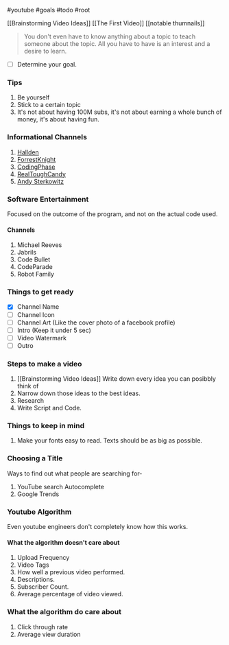 #youtube #goals #todo #root  

[[Brainstorming Video Ideas]]
[[The First Video]]
[[notable thumnails]]


> You don't even have to know anything about a topic to teach someone about the topic. All you have to have is an interest and a desire to learn.

- [ ] Determine your goal.

### Tips
1. Be yourself
2. Stick to a certain topic
3. It's not about having 100M subs, it's not about earning a whole bunch of money, it's about having fun.
### Informational Channels
1. [Hallden](https://www.youtube.com/@Hallden_)
3. [ForrestKnight](https://www.youtube.com/@fknight)
4. [CodingPhase](https://www.youtube.com/@CodingPhase)
5. [RealToughCandy](https://www.youtube.com/@RealToughCandy)
6. [Andy Sterkowitz](https://www.youtube.com/@AndySterkowitz)
### Software Entertainment
Focused on the outcome of the program, and not on the actual code used.
#### Channels
1. Michael Reeves
2. Jabrils
3. Code Bullet
4. CodeParade
5. Robot Family
### Things to get ready
- [x] Channel Name
- [ ] Channel Icon
- [ ] Channel Art (Like the cover photo of a facebook profile)
- [ ] Intro (Keep it under 5 sec)
- [ ] Video Watermark
- [ ] Outro
### Steps to make a video
1. [[Brainstorming Video Ideas]]
		Write down every idea you can posibbly think of
2. Narrow down those ideas to the best ideas.
3. Research
4. Write Script and Code.
### Things to keep in mind
1. Make your fonts easy to read.
	Texts should be as big as possible.

### Choosing a Title
Ways to find out what people are searching for-
1. YouTube search Autocomplete
2. Google Trends
### Youtube Algorithm
Even youtube engineers don't completely know how this works.

#### What the algorithm doesn't care about
1. Upload Frequency
2. Video Tags
3. How well a previous video performed.
4. Descriptions.
5. Subscriber Count.
6. Average percentage of video viewed.
### What the algorithm do care about
1. Click through rate
2. Average view duration